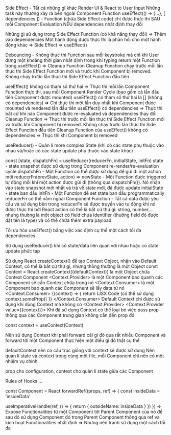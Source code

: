 Side Effect - Tất cả những gì khác Render UI & React to User Input
Những task này thường xảy ra bên ngoài Component Function
useEffect(() => {...}, [ dependencies ]) - Function (chứa Side Effect code) chỉ được thực thi SAU mỗi Component Evaluation NẾU dependencies nhất định thay đổi

Những gì sử dụng trong Side Effect Function (có khả năng thay đổi) => Thêm vào dependencies
Một hành động được thực thi là phản hồi cho một hành động khác => Side Effect => useEffect()

Debouncing - Không thực thi Function sau mỗi keystroke mà chỉ khi User dừng một khoảng thời gian nhất định trong khi typing
return một Function trong useEffect() => Cleanup Function
Cleanup Function chạy trước mỗi lần thực thi Side Effect Function mới và trước khi Component bị removed. Không chạy trước lần thực thi Side Effect Function đầu tiên

useEffect() không có tham số thứ hai => Thực thi mỗi lần Component Function thực thi, sau mỗi Component Render Cycle (bao gồm cả lần đầu tiên Component được mounted)
useEffect() có tham số thứ hai là [] (không có dependencies) => Chỉ thực thi một lần duy nhất khi Component được mounted và rendered lần đầu tiên
useEffect() có dependencies => Thực thi bất cứ khi nào Component được re-evaluated và dependencies thay đổi
Cleanup Function => Thực thi trước mỗi lần thực thi Side Effect Function mới và trước khi Component bị removed. Không chạy trước lần thực thi Side Effect Function đầu tiên
Cleanup Function của useEffect() không có dependencies => Thực thi khi Component bị removed

useReducer() - Quản lí more complex State (khi có các state phụ thuộc vào nhau và/hoặc có các state update phụ thuộc vào state khác)

const [state, dispatchFn] = useReducer(reducerFn, initialState, initFn)
state - state snapshot được sử dụng trong Component re-render/re-evaluation cycle
dispatchFn - Một Function có thể được sử dụng để gửi đi một action mới
reducerFn(prevState, action) => newState - Một Function được triggered tự động mỗi khi một action được gửi đi (thông qua dispatchFn()). Nó nhận vào state snapshot mới nhất và trả về state mới, đã được update
initialState - state ban đầu
initFn - Một Function để set state ban đầu programmatically
reducerFn có thể nằm ngoài Component Function - Tất cả data được yêu cầu và sử dụng bên trong reducerFn sẽ được truyền vào tự động khi nó được thực thi bởi React
action có thể là bất cứ thứ gì: string, number,... nhưng thường là một object có field chứa identifier (thường field đó được đặt tên là type) và có thể chứa thêm extra payload

Tối ưu hóa useEffect() bằng việc xác định cụ thể một cách tối đa dependencies

Sử dụng useReducer() khi có state/data liên quan với nhau hoặc có state update phức tạp

Sử dụng React.createContext() để tạo Context Object, nhận vào Default Context, có thể là bất cứ thứ gì, nhưng thông thường là một Object
const Context = React.createContext({defaultContext}) là một Object chứa Context Component
<Context.Provider> là một Component bao quanh các Component sẽ cần Context chứa trong nó
<Context.Consumer> là một Component bao quanh các Component sẽ lấy data từ nó
<Context.Consumer>
{(context) => {
return (JSX Code (có thể sử dụng context.someProp))
}}
</Context.Consumer>
Default Context chỉ được sử dụng khi dùng Context mà không có <Context.Provider>
<Context.Provider value={{context}}>
Khi đã sử dụng Context có thể loại bỏ việc pass prop thông qua các Component trung gian không cần đến prop đó

const context = useContext(Context)

Nên sử dụng Context khi phải forward cái gì đó qua rất nhiều Component và forward tới một Component thực hiện một điều gì đó thật cụ thể

defaultContext nên có cấu trúc giống với context sẽ được sử dụng
Nên quản lí state và context trong cùng một file, mỗi Component chỉ nên có một nhiệm vụ chính

prop cho configuration, context cho quản lí state giữa các Component

Rules of Hooks
...

const Component = React.forwardRef((props, ref) => {
const insideData = 'insideData'

useImperativeHandle(ref, () => {
return {
outsideName: insideData
}
})
})
=> Expose Functionalities từ một Component tới Parent Component của nó để sau đó sử dụng Component đó trong Parent Component thông qua ref và kích hoạt Functionalities nhất định => Nhưng nên tránh sử dụng một cách tối đa
